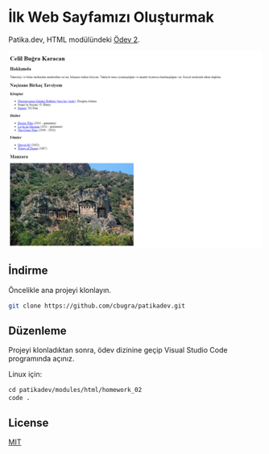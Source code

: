 # İlk Web Sayfamızı Oluşturmak

Patika.dev, HTML modülündeki [Ödev 2](https://app.patika.dev/moduller/html/odev1).

![index.html ekran görüntüsü](./images/index.png)

## İndirme

Öncelikle ana projeyi klonlayın.

```bash
git clone https://github.com/cbugra/patikadev.git
```

## Düzenleme

Projeyi klonladıktan sonra, ödev dizinine geçip Visual Studio Code programında açınız.

Linux için:
```linux
cd patikadev/modules/html/homework_02
code .
```

## License
[MIT](https://choosealicense.com/licenses/mit/)
